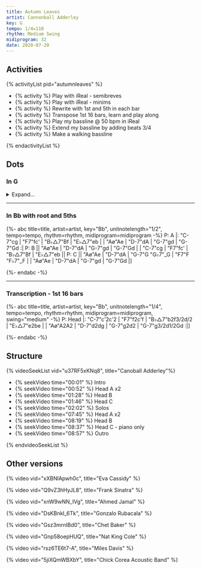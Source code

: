 ```yaml
---
title: Autumn Leaves
artist: Cannonball Adderley
key: G
tempo: 1/4=110
rhythm: Medium Swing
midiprogram: 32
date: 2020-07-20
---
```


## Activities

{% activityList pid="autumnleaves" %}

- {% activity %} Play with iReal - semibreves
- {% activity %} Play with iReal - minims
- {% activity %} Rewrite with 1st and 5th in each bar
- {% activity %} Transpose 1st 16 bars, learn and play along
- {% activity %} Play my bassline @ 50 bpm in iReal
- {% activity %} Extend my bassline by adding beats 3/4
- {% activity %} Make a walking bassline

{% endactivityList %}

## Dots

### In G

<details>
<summary>Expand...</summary>
<!-- prettier-ignore -->
{%- abc title=title, artist=artist, key=key,unitnotelength=1, tempo=tempo, rhythm=rhythm,  midiprogram=midiprogram -%}
P: A
|: "A-7"A | "D7"d | "G△7"G | "C△7"c |
| "F♯ø"F | "B-7"B | "E-7"E | "E-7"E :|
P: B
|| "F♯ø"F | "B-7"B | "E-7"E | "E-7"E |
| "A-7"A | "D7"d | "G△7"G | "C△7"c ||
P: C
|| "F♯ø"F | "B-7"B | "E-7"E/2 "E♭7"_E/2 | "D7"D/2 "D♭7"_D/2 |
| "F♯ø"F | "B-7"B | "E-7"E | "E-7"E |]

{%- endabc -%}

</details>

---

### In Bb with root and 5ths

<!-- prettier-ignore -->
{%- abc title=title, artist=artist, key="Bb", unitnotelength="1/2", tempo=tempo, rhythm=rhythm,  midiprogram=midiprogram -%}
P: A
|: "C-7"cg | "F7"fc' | "B♭△7"Bf | "E♭△7"eb |
| "Aø"Ae | "D-7"dA | "G-7"gd | "G-7"Gd :|
P: B
|| "Aø"Ae | "D-7"dA | "G-7"gd | "G-7"Gd |
| "C-7"cg | "F7"fc' | "B♭△7"Bf | "E♭△7"eb ||
P: C
|| "Aø"Ae | "D-7"dA | "G-7"G "G♭7"_G | "F7"F "F♭7"_F |
| "Aø"Ae | "D-7"dA | "G-7"gd | "G-7"Gd |]

{%- endabc -%}

---

### Transcription - 1st 16 bars

<!-- prettier-ignore -->
{%- abc title=title, artist=artist, key="Bb", unitnotelength="1/4", tempo=tempo, rhythm=rhythm,  midiprogram=midiprogram, swing="medium" -%}
P: Head
|: "C-7"c'2c'2 | "F7"f2c'f | "B♭△7"b2f3/2d/2 | "E♭△7"e2be |
| "Aø"A2A2 | "D-7"d2dg | "G-7"g2d2 | "G-7"g3/2d1/2Gd :|]

{%- endabc -%}

## Structure

{% videoSeekList vid="u37RF5xKNq8", title="Canoball Adderley"%}

- {% seekVideo time="00:01" %} Intro
- {% seekVideo time="00:52" %} Head A x2
- {% seekVideo time="01:28" %} Head B
- {% seekVideo time="01:46" %} Head C
- {% seekVideo time="02:02" %} Solos
- {% seekVideo time="07:45" %} Head A x2
- {% seekVideo time="08:19" %} Head B
- {% seekVideo time="08:37" %} Head C - piano only
- {% seekVideo time="08:57" %} Outro

{% endvideoSeekList %}

## Other versions

{% video vid="xXBNlApwh0c", title="Eva Cassidy" %}

{% video vid="Q9vZ3hHyJL8", title="Frank Sinatra" %}

{% video vid="xnW9wNN_IVg", title="Ahmed Jamal" %}

{% video vid="DsKBnkI_6Tk", title="Gonzalo Rubacala" %}

{% video vid="Gsz3mrnIBd0", title="Chet Baker" %}

{% video vid="Gnp58oepHUQ", title="Nat King Cole" %}

{% video vid="rsz6TE6t7-A", title="Miles Davis" %}

{% video vid="5jiXQmWBXbY", title="Chick Corea Acoustic Band" %}

